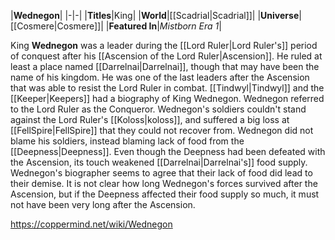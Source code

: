 |**Wednegon**|
|-|-|
|**Titles**|King|
|**World**|[[Scadrial\|Scadrial]]|
|**Universe**|[[Cosmere\|Cosmere]]|
|**Featured In**|*Mistborn Era 1*|

King **Wednegon** was a leader during the [[Lord Ruler\|Lord Ruler's]] period of conquest after his [[Ascension of the Lord Ruler\|Ascension]]. He ruled at least a place named [[Darrelnai\|Darrelnai]], though that may have been the name of his kingdom. He was one of the last leaders after the Ascension that was able to resist the Lord Ruler in combat. [[Tindwyl\|Tindwyl]] and the [[Keeper\|Keepers]] had a biography of King Wednegon. Wednegon referred to the Lord Ruler as the Conqueror.
Wednegon's soldiers couldn't stand against the Lord Ruler's [[Koloss\|koloss]], and suffered a big loss at [[FellSpire\|FellSpire]] that they could not recover from. Wednegon did not blame his soldiers, instead blaming lack of food from the [[Deepness\|Deepness]]. Even though the Deepness had been defeated with the Ascension, its touch weakened [[Darrelnai\|Darrelnai's]] food supply. Wednegon's biographer seems to agree that their lack of food did lead to their demise. It is not clear how long Wednegon's forces survived after the Ascension, but if the Deepness affected their food supply so much, it must not have been very long after the Ascension.



https://coppermind.net/wiki/Wednegon